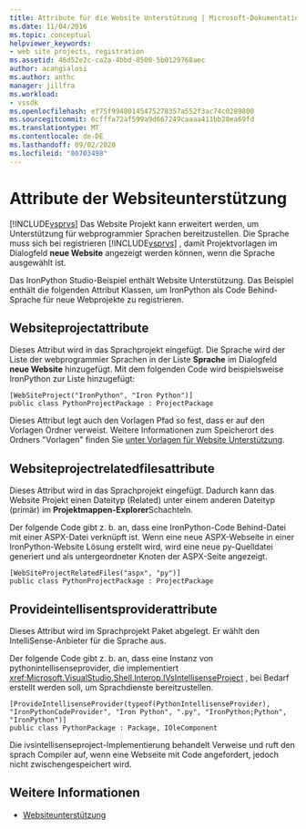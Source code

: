 ```yaml
---
title: Attribute für die Website Unterstützung | Microsoft-Dokumentation
ms.date: 11/04/2016
ms.topic: conceptual
helpviewer_keywords:
- web site projects, registration
ms.assetid: 46d52e2c-ca2a-4bbd-8500-5b0129768aec
author: acangialosi
ms.author: anthc
manager: jillfra
ms.workload:
- vssdk
ms.openlocfilehash: ef75f99480145475278357a552f3ac74c0289800
ms.sourcegitcommit: 6cfffa72af599a9d667249caaaa411bb28ea69fd
ms.translationtype: MT
ms.contentlocale: de-DE
ms.lasthandoff: 09/02/2020
ms.locfileid: "80703498"
---
```

# <a name="web-site-support-attributes"></a>Attribute der Websiteunterstützung
[!INCLUDE[vsprvs](../../code-quality/includes/vsprvs_md.md)] Das Website Projekt kann erweitert werden, um Unterstützung für webprogrammier Sprachen bereitzustellen. Die Sprache muss sich bei registrieren [!INCLUDE[vsprvs](../../code-quality/includes/vsprvs_md.md)] , damit Projektvorlagen im Dialogfeld **neue Website** angezeigt werden können, wenn die Sprache ausgewählt ist.

Das IronPython Studio-Beispiel enthält Website Unterstützung. Das Beispiel enthält die folgenden Attribut Klassen, um IronPython als Code Behind-Sprache für neue Webprojekte zu registrieren.

## <a name="websiteprojectattribute"></a>Websiteprojectattribute
 Dieses Attribut wird in das Sprachprojekt eingefügt. Die Sprache wird der Liste der webprogrammier Sprachen in der Liste **Sprache** im Dialogfeld **neue Website** hinzugefügt. Mit dem folgenden Code wird beispielsweise IronPython zur Liste hinzugefügt:

```
[WebSiteProject("IronPython", "Iron Python")]
public class PythonProjectPackage : ProjectPackage
```

 Dieses Attribut legt auch den Vorlagen Pfad so fest, dass er auf den Vorlagen Ordner verweist. Weitere Informationen zum Speicherort des Ordners "Vorlagen" finden Sie [unter Vorlagen für Website Unterstützung](../../extensibility/internals/web-site-support-templates.md).

## <a name="websiteprojectrelatedfilesattribute"></a>Websiteprojectrelatedfilesattribute
 Dieses Attribut wird in das Sprachprojekt eingefügt. Dadurch kann das Website Projekt einen Dateityp (Related) unter einem anderen Dateityp (primär) im **Projektmappen-Explorer**Schachteln.

 Der folgende Code gibt z. b. an, dass eine IronPython-Code Behind-Datei mit einer ASPX-Datei verknüpft ist. Wenn eine neue ASPX-Webseite in einer IronPython-Website Lösung erstellt wird, wird eine neue py-Quelldatei generiert und als untergeordneter Knoten der ASPX-Seite angezeigt.

```
[WebSiteProjectRelatedFiles("aspx", "py")]
public class PythonProjectPackage : ProjectPackage
```

## <a name="provideintellisenseproviderattribute"></a>Provideintellisentsproviderattribute
 Dieses Attribut wird im Sprachprojekt Paket abgelegt. Er wählt den IntelliSense-Anbieter für die Sprache aus.

 Der folgende Code gibt z. b. an, dass eine Instanz von pythonintellisenseprovider, die implementiert <xref:Microsoft.VisualStudio.Shell.Interop.IVsIntellisenseProject> , bei Bedarf erstellt werden soll, um Sprachdienste bereitzustellen.

```
[ProvideIntellisenseProvider(typeof(PythonIntellisenseProvider), "IronPythonCodeProvider", "Iron Python", ".py", "IronPython;Python", "IronPython")]
public class PythonPackage : Package, IOleComponent
```

 Die ivsintellisenseproject-Implementierung behandelt Verweise und ruft den sprach Compiler auf, wenn eine Webseite mit Code angefordert, jedoch nicht zwischengespeichert wird.

## <a name="see-also"></a>Weitere Informationen
- [Websiteunterstützung](../../extensibility/internals/web-site-support.md)
